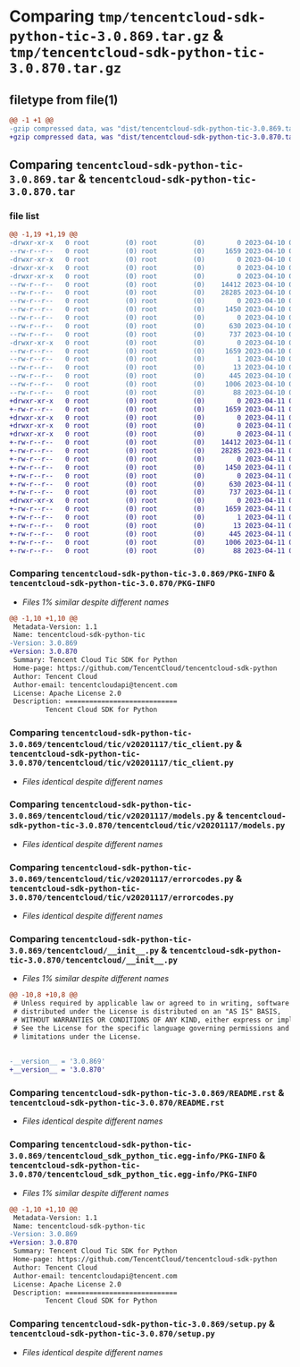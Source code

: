 # Comparing `tmp/tencentcloud-sdk-python-tic-3.0.869.tar.gz` & `tmp/tencentcloud-sdk-python-tic-3.0.870.tar.gz`

## filetype from file(1)

```diff
@@ -1 +1 @@
-gzip compressed data, was "dist/tencentcloud-sdk-python-tic-3.0.869.tar", last modified: Mon Apr 10 03:15:54 2023, max compression
+gzip compressed data, was "dist/tencentcloud-sdk-python-tic-3.0.870.tar", last modified: Tue Apr 11 03:55:43 2023, max compression
```

## Comparing `tencentcloud-sdk-python-tic-3.0.869.tar` & `tencentcloud-sdk-python-tic-3.0.870.tar`

### file list

```diff
@@ -1,19 +1,19 @@
-drwxr-xr-x   0 root         (0) root         (0)        0 2023-04-10 03:15:54.000000 tencentcloud-sdk-python-tic-3.0.869/
--rw-r--r--   0 root         (0) root         (0)     1659 2023-04-10 03:15:54.000000 tencentcloud-sdk-python-tic-3.0.869/PKG-INFO
-drwxr-xr-x   0 root         (0) root         (0)        0 2023-04-10 03:15:54.000000 tencentcloud-sdk-python-tic-3.0.869/tencentcloud/
-drwxr-xr-x   0 root         (0) root         (0)        0 2023-04-10 03:15:54.000000 tencentcloud-sdk-python-tic-3.0.869/tencentcloud/tic/
-drwxr-xr-x   0 root         (0) root         (0)        0 2023-04-10 03:15:54.000000 tencentcloud-sdk-python-tic-3.0.869/tencentcloud/tic/v20201117/
--rw-r--r--   0 root         (0) root         (0)    14412 2023-04-10 03:15:54.000000 tencentcloud-sdk-python-tic-3.0.869/tencentcloud/tic/v20201117/tic_client.py
--rw-r--r--   0 root         (0) root         (0)    28285 2023-04-10 03:15:54.000000 tencentcloud-sdk-python-tic-3.0.869/tencentcloud/tic/v20201117/models.py
--rw-r--r--   0 root         (0) root         (0)        0 2023-04-10 03:15:54.000000 tencentcloud-sdk-python-tic-3.0.869/tencentcloud/tic/v20201117/__init__.py
--rw-r--r--   0 root         (0) root         (0)     1450 2023-04-10 03:15:54.000000 tencentcloud-sdk-python-tic-3.0.869/tencentcloud/tic/v20201117/errorcodes.py
--rw-r--r--   0 root         (0) root         (0)        0 2023-04-10 03:15:54.000000 tencentcloud-sdk-python-tic-3.0.869/tencentcloud/tic/__init__.py
--rw-r--r--   0 root         (0) root         (0)      630 2023-04-10 03:15:54.000000 tencentcloud-sdk-python-tic-3.0.869/tencentcloud/__init__.py
--rw-r--r--   0 root         (0) root         (0)      737 2023-04-10 03:15:54.000000 tencentcloud-sdk-python-tic-3.0.869/README.rst
-drwxr-xr-x   0 root         (0) root         (0)        0 2023-04-10 03:15:54.000000 tencentcloud-sdk-python-tic-3.0.869/tencentcloud_sdk_python_tic.egg-info/
--rw-r--r--   0 root         (0) root         (0)     1659 2023-04-10 03:15:54.000000 tencentcloud-sdk-python-tic-3.0.869/tencentcloud_sdk_python_tic.egg-info/PKG-INFO
--rw-r--r--   0 root         (0) root         (0)        1 2023-04-10 03:15:54.000000 tencentcloud-sdk-python-tic-3.0.869/tencentcloud_sdk_python_tic.egg-info/dependency_links.txt
--rw-r--r--   0 root         (0) root         (0)       13 2023-04-10 03:15:54.000000 tencentcloud-sdk-python-tic-3.0.869/tencentcloud_sdk_python_tic.egg-info/top_level.txt
--rw-r--r--   0 root         (0) root         (0)      445 2023-04-10 03:15:54.000000 tencentcloud-sdk-python-tic-3.0.869/tencentcloud_sdk_python_tic.egg-info/SOURCES.txt
--rw-r--r--   0 root         (0) root         (0)     1006 2023-04-10 03:15:54.000000 tencentcloud-sdk-python-tic-3.0.869/setup.py
--rw-r--r--   0 root         (0) root         (0)       88 2023-04-10 03:15:54.000000 tencentcloud-sdk-python-tic-3.0.869/setup.cfg
+drwxr-xr-x   0 root         (0) root         (0)        0 2023-04-11 03:55:43.000000 tencentcloud-sdk-python-tic-3.0.870/
+-rw-r--r--   0 root         (0) root         (0)     1659 2023-04-11 03:55:43.000000 tencentcloud-sdk-python-tic-3.0.870/PKG-INFO
+drwxr-xr-x   0 root         (0) root         (0)        0 2023-04-11 03:55:43.000000 tencentcloud-sdk-python-tic-3.0.870/tencentcloud/
+drwxr-xr-x   0 root         (0) root         (0)        0 2023-04-11 03:55:43.000000 tencentcloud-sdk-python-tic-3.0.870/tencentcloud/tic/
+drwxr-xr-x   0 root         (0) root         (0)        0 2023-04-11 03:55:43.000000 tencentcloud-sdk-python-tic-3.0.870/tencentcloud/tic/v20201117/
+-rw-r--r--   0 root         (0) root         (0)    14412 2023-04-11 03:55:43.000000 tencentcloud-sdk-python-tic-3.0.870/tencentcloud/tic/v20201117/tic_client.py
+-rw-r--r--   0 root         (0) root         (0)    28285 2023-04-11 03:55:43.000000 tencentcloud-sdk-python-tic-3.0.870/tencentcloud/tic/v20201117/models.py
+-rw-r--r--   0 root         (0) root         (0)        0 2023-04-11 03:55:43.000000 tencentcloud-sdk-python-tic-3.0.870/tencentcloud/tic/v20201117/__init__.py
+-rw-r--r--   0 root         (0) root         (0)     1450 2023-04-11 03:55:43.000000 tencentcloud-sdk-python-tic-3.0.870/tencentcloud/tic/v20201117/errorcodes.py
+-rw-r--r--   0 root         (0) root         (0)        0 2023-04-11 03:55:43.000000 tencentcloud-sdk-python-tic-3.0.870/tencentcloud/tic/__init__.py
+-rw-r--r--   0 root         (0) root         (0)      630 2023-04-11 03:55:43.000000 tencentcloud-sdk-python-tic-3.0.870/tencentcloud/__init__.py
+-rw-r--r--   0 root         (0) root         (0)      737 2023-04-11 03:55:43.000000 tencentcloud-sdk-python-tic-3.0.870/README.rst
+drwxr-xr-x   0 root         (0) root         (0)        0 2023-04-11 03:55:43.000000 tencentcloud-sdk-python-tic-3.0.870/tencentcloud_sdk_python_tic.egg-info/
+-rw-r--r--   0 root         (0) root         (0)     1659 2023-04-11 03:55:43.000000 tencentcloud-sdk-python-tic-3.0.870/tencentcloud_sdk_python_tic.egg-info/PKG-INFO
+-rw-r--r--   0 root         (0) root         (0)        1 2023-04-11 03:55:43.000000 tencentcloud-sdk-python-tic-3.0.870/tencentcloud_sdk_python_tic.egg-info/dependency_links.txt
+-rw-r--r--   0 root         (0) root         (0)       13 2023-04-11 03:55:43.000000 tencentcloud-sdk-python-tic-3.0.870/tencentcloud_sdk_python_tic.egg-info/top_level.txt
+-rw-r--r--   0 root         (0) root         (0)      445 2023-04-11 03:55:43.000000 tencentcloud-sdk-python-tic-3.0.870/tencentcloud_sdk_python_tic.egg-info/SOURCES.txt
+-rw-r--r--   0 root         (0) root         (0)     1006 2023-04-11 03:55:43.000000 tencentcloud-sdk-python-tic-3.0.870/setup.py
+-rw-r--r--   0 root         (0) root         (0)       88 2023-04-11 03:55:43.000000 tencentcloud-sdk-python-tic-3.0.870/setup.cfg
```

### Comparing `tencentcloud-sdk-python-tic-3.0.869/PKG-INFO` & `tencentcloud-sdk-python-tic-3.0.870/PKG-INFO`

 * *Files 1% similar despite different names*

```diff
@@ -1,10 +1,10 @@
 Metadata-Version: 1.1
 Name: tencentcloud-sdk-python-tic
-Version: 3.0.869
+Version: 3.0.870
 Summary: Tencent Cloud Tic SDK for Python
 Home-page: https://github.com/TencentCloud/tencentcloud-sdk-python
 Author: Tencent Cloud
 Author-email: tencentcloudapi@tencent.com
 License: Apache License 2.0
 Description: ============================
         Tencent Cloud SDK for Python
```

### Comparing `tencentcloud-sdk-python-tic-3.0.869/tencentcloud/tic/v20201117/tic_client.py` & `tencentcloud-sdk-python-tic-3.0.870/tencentcloud/tic/v20201117/tic_client.py`

 * *Files identical despite different names*

### Comparing `tencentcloud-sdk-python-tic-3.0.869/tencentcloud/tic/v20201117/models.py` & `tencentcloud-sdk-python-tic-3.0.870/tencentcloud/tic/v20201117/models.py`

 * *Files identical despite different names*

### Comparing `tencentcloud-sdk-python-tic-3.0.869/tencentcloud/tic/v20201117/errorcodes.py` & `tencentcloud-sdk-python-tic-3.0.870/tencentcloud/tic/v20201117/errorcodes.py`

 * *Files identical despite different names*

### Comparing `tencentcloud-sdk-python-tic-3.0.869/tencentcloud/__init__.py` & `tencentcloud-sdk-python-tic-3.0.870/tencentcloud/__init__.py`

 * *Files 1% similar despite different names*

```diff
@@ -10,8 +10,8 @@
 # Unless required by applicable law or agreed to in writing, software
 # distributed under the License is distributed on an "AS IS" BASIS,
 # WITHOUT WARRANTIES OR CONDITIONS OF ANY KIND, either express or implied.
 # See the License for the specific language governing permissions and
 # limitations under the License.
 
 
-__version__ = '3.0.869'
+__version__ = '3.0.870'
```

### Comparing `tencentcloud-sdk-python-tic-3.0.869/README.rst` & `tencentcloud-sdk-python-tic-3.0.870/README.rst`

 * *Files identical despite different names*

### Comparing `tencentcloud-sdk-python-tic-3.0.869/tencentcloud_sdk_python_tic.egg-info/PKG-INFO` & `tencentcloud-sdk-python-tic-3.0.870/tencentcloud_sdk_python_tic.egg-info/PKG-INFO`

 * *Files 1% similar despite different names*

```diff
@@ -1,10 +1,10 @@
 Metadata-Version: 1.1
 Name: tencentcloud-sdk-python-tic
-Version: 3.0.869
+Version: 3.0.870
 Summary: Tencent Cloud Tic SDK for Python
 Home-page: https://github.com/TencentCloud/tencentcloud-sdk-python
 Author: Tencent Cloud
 Author-email: tencentcloudapi@tencent.com
 License: Apache License 2.0
 Description: ============================
         Tencent Cloud SDK for Python
```

### Comparing `tencentcloud-sdk-python-tic-3.0.869/setup.py` & `tencentcloud-sdk-python-tic-3.0.870/setup.py`

 * *Files identical despite different names*

